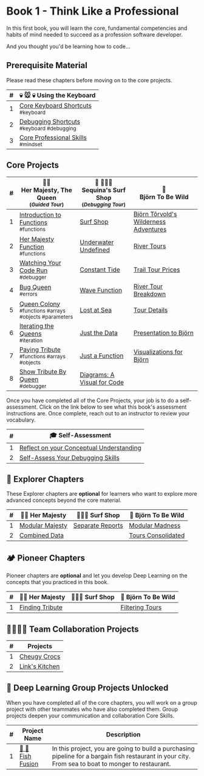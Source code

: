 # Book 1 - Think Like a Professional

In this first book, you will learn the core, fundamental competencies and habits of mind needed to succeed as a profession software developer.

And you thought you'd be learning how to code...

## Prerequisite Material

Please read these chapters before moving on to the core projects.

| #   | 💀 🐭 💀 Using the Keyboard                                                                                          |
| --- | -------------------------------------------------------------------------------------------------------------------- |
| 1   | [Core Keyboard Shortcuts](./chapters/KEYBOARD_CORE.md) <br/> <sub style="font-size:0.85rem;">#keyboard</sub>         |
| 2   | [Debugging Shortcuts](./chapters/KEYBOARD_DEBUG.md) <br/> <sub style="font-size:0.85rem;">#keyboard #debugging</sub> |
| 3   | [Core Professional Skills](./chapters/THINKING.md) <br/> <sub style="font-size:0.85rem;">#mindset</sub>              |

## Core Projects

| #   | 👸🏽 <br/> Her Majesty, The Queen <br/><sub>(_Guided Tour_)</sub>                                                                    | 🌊 🏄🏾‍♂️ <br/> Sequina's Surf Shop <br/><sub>(_Debugging Tour_)</sub> | 🐻 <br/> Björn To Be Wild                                          |
| --- | ---------------------------------------------------------------------------------------------------------------------------------- | ------------------------------------------------------------------ | ------------------------------------------------------------------ |
| 1   | [Introduction to Functions](./chapters/QUEEN_INTRO.md) <br/> <sub style="font-size:0.85rem;">#functions</sub>                      | [Surf Shop](./chapters/SURF_INTRO.md)                              | [Björn Tôrvold's Wilderness Adventures](./chapters/BJORN_INTRO.md) |
| 2   | [Her Majesty Function](./chapters/QUEEN_HAIL.md) <br/> <sub style="font-size:0.85rem;">#functions</sub>                            | [Underwater Undefined](./chapters/SURF_UNDEFINED.md)               | [River Tours](./chapters/BJORN_RIVERS.md)                          |
| 3   | [Watching Your Code Run](./chapters/QUEEN_DEBUGGER.md) <br/> <sub style="font-size:0.85rem;">#debugger</sub>                       | [Constant Tide](./chapters/SURF_CONST.md)                          | [Trail Tour Prices](./chapters/BJORN_PRICE_RANGES.md)              |
| 4   | [Bug Queen](./chapters/QUEEN_ERRORS.md) <br/> <sub style="font-size:0.85rem;">#errors</sub>                                        | [Wave Function](./chapters/SURF_NOT_A_FUNCTION.md)                 | [River Tour Breakdown](./chapters/BJORN_RIVER_PRICE_RANGES.md)     |
| 5   | [Queen Colony](./chapters/QUEEN_COLLECTION.md) <br/> <sub style="font-size:0.85rem;">#functions #arrays #objects #parameters</sub> | [Lost at Sea](./chapters/SURF_ARRAY_PROPERTIES.md)                 | [Tour Details](./chapters/BJORN_TOUR_DETAILS.md)                   |
| 6   | [Iterating the Queens](./chapters/QUEEN_ITERATION.md) <br/> <sub style="font-size:0.85rem;">#iteration</sub>                       | [Just the Data](./chapters/SURF_DATA_MODULE.md)                    | [Presentation to Björn](./chapters/BJORN_CLEANUP.md)               |
| 7   | [Paying Tribute](./chapters/QUEEN_TRIBUTE.md) <br/> <sub style="font-size:0.85rem;">#functions #arrays #objects</sub>              | [Just a Function](./chapters/SURF_FUNCTIONS_MODULE.md)             | [Visualizations for Björn](./chapters/BJORN_DIAGRAM.md)            |
| 8   | [Show Tribute By Queen](./chapters/QUEEN_QUEEN_TRIBUTE.md) <br/> <sub style="font-size:0.85rem;">#debugger</sub>                   | [Diagrams: A Visual for Code](./chapters/SURF_DIAGRAM.md)          |                                                                    |

Once you have completed all of the Core Projects, your job is to do a self-assessment. Click on the link below to see what this book's assessment instructions are. Once complete, reach out to an instructor to review your vocabulary.

| #   | 🎓 Self-Assessment                                                     |
| --- | ---------------------------------------------------------------------- |
| 1   | [Reflect on your Conceptual Understanding](./chapters/SELF_REFLECTIONS.md) |
| 2   | [Self-Assess Your Debugging Skills](./chapters/DEBUGGER_ASSESSMENT.md) |

## 🧭 Explorer Chapters

These Explorer chapters are **optional** for learners who want to explore more advanced concepts beyond the core material.

| #   | 👸🏽 Her Majesty                                    | 🏄🏾‍♂️ Surf Shop                                      | 🐻 Björn To Be Wild                                   |
| --- | ------------------------------------------------- | ------------------------------------------------- | ----------------------------------------------------- |
| 1   | [Modular Majesty](./chapters/QUEEN_EC_MODULAR.md) | [Separate Reports](./chapters/SURF_EC_MODULAR.md) | [Modular Madness](./chapters/BJORN_MODULE_MADNESS.md) |
| 2   | [Combined Data](./chapters/QUEEN_EC_DATABASE.md)  |                                                   | [Tours Consolidated](./chapters/BJORN_DATABASEmd)     |

## 🏕 Pioneer Chapters

Pioneer chapters are **optional** and let you develop Deep Learning on the concepts that you practiced in this book.

| #   | 👸🏽 Her Majesty                                       | 🏄🏾‍♂️ Surf Shop | 🐻 Björn To Be Wild                               |
| --- | ---------------------------------------------------- | ------------ | ------------------------------------------------- |
| 1   | [Finding Tribute](./chapters/QUEEN_EC_ARRAY_FIND.md) |              | [Filtering Tours](./chapters/BJORN_ARRAY_FIND.md) |

## 👩‍👩‍👧‍👦 Team Collaboration Projects

| #   | Projects                                      |
| --- | --------------------------------------------- |
| 1   | [Cheugy Crocs](./chapters/CHUEGY_CROCS.md)    |
| 2   | [Link's Kitchen](./chapters/LINKS_KITCHEN.md) |

## 🔐 Deep Learning Group Projects Unlocked

When you have completed all of the core chapters, you will work on a group project with other teammates who have also completed them. Group projects deepen your communication and collaboration Core Skills.

| #   | Project Name | Description |
| --- | --- | --- |
| 1   | [🐡 🍣 <br/> Fish Fusion](../projects/tier-1/fish-fusion/README.md) | In this project, you are going to build a purchasing pipeline for a bargain fish restaurant in your city. From sea to boat to monger to restaurant. |
